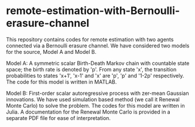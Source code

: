 # remote-estimation-with-Bernoulli-erasure-channel
This repository contains codes for remote estimation with two agents connected via a Bernoulli erasure channel. We have considered two models for the source, Model A and Model B.

Model A: A symmetric scalar Birth-Death Markov chain with countable state space; the birth rate is denoted by 'p'. From any state 'x', the transition probabilities to states 'x+1', 'x-1' and 'x' are 'p', 'p' and '1-2p' respectively. The code for this model is written in MATLAB.

Model B: First-order scalar autoregressive process with zer-mean Gaussian innovations. We have used simulation based method (we call it Renewal Monte Carlo) to solve the problem. The codes for this model are written in Julia. A documentation for the Renewal Monte Carlo is provided in a separate PDF file for ease of interpretation.
